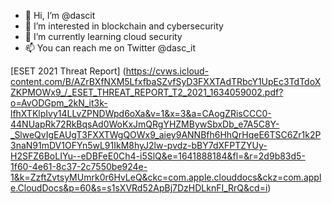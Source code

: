 - 👋 Hi, I’m @dascit
- 👀 I’m interested in blockchain and cybersecurity
- 🌱 I’m currently learning cloud security
- 📫 You can reach me on Twitter @dasc_it

<!---
dascit/dascit is a ✨ special ✨ repository because its `README.md` (this file) appears on your GitHub profile.
You can click the Preview link to take a look at your changes.
--->

[ESET 2021 Threat Report] (https://cvws.icloud-content.com/B/AZrBXfNXM5LfxfbaSZvfSyD3FXXTAdTRbcY1UpEc3TdTdoXZKPMOWx9_/_ESET_THREAT_REPORT_T2_2021_1634059002.pdf?o=AvODGpm_2kN_it3k-lfhXTKlpIvy14LLvZPNDWpd6oXa&v=1&x=3&a=CAogZRisCCC0-44NUapRk72RkBqsAd0WoKxJmQRgYHZMBywSbxDb_e7A5C8Y-_SlweQvIgEAUgT3FXXTWgQOWx9_aiey9ANNBfh6HhQrHqeE6TSC6Zr1k2P3naN91mDV1OFYn5wL91IkM8hyJ2lw-pvdz-bBY7dXFPTZYUy-H2SFZ6BoLIYu--eDBFeE0Ch4-i5SlQ&e=1641888184&fl=&r=2d9b83d5-1f60-4e61-8c37-2c7550be924e-1&k=ZzftZvtsyMUmrk0r6HvLeQ&ckc=com.apple.clouddocs&ckz=com.apple.CloudDocs&p=60&s=s1sXVRd52ApBj7DzHDLknFI_RrQ&cd=i)
